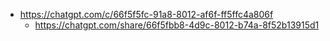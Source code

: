 

* https://chatgpt.com/c/66f5f5fc-91a8-8012-af6f-ff5ffc4a806f
    * https://chatgpt.com/share/66f5fbb8-4d9c-8012-b74a-8f52b13915d1


